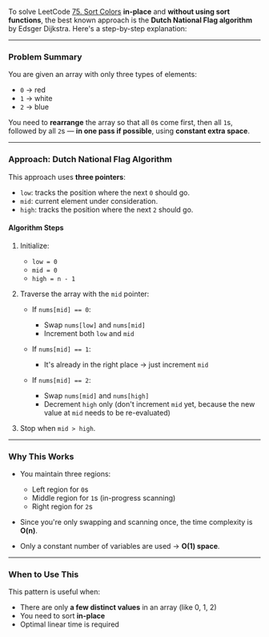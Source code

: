 To solve LeetCode [75. Sort Colors](https://leetcode.com/problems/sort-colors/) **in-place** and **without using sort functions**, the best known approach is the **Dutch National Flag algorithm** by Edsger Dijkstra. Here's a step-by-step explanation:

---

### **Problem Summary**

You are given an array with only three types of elements:

* `0` → red
* `1` → white
* `2` → blue

You need to **rearrange** the array so that all `0`s come first, then all `1`s, followed by all `2`s — **in one pass if possible**, using **constant extra space**.

---

### **Approach: Dutch National Flag Algorithm**

This approach uses **three pointers**:

* `low`: tracks the position where the next `0` should go.
* `mid`: current element under consideration.
* `high`: tracks the position where the next `2` should go.

#### **Algorithm Steps**

1. Initialize:

   * `low = 0`
   * `mid = 0`
   * `high = n - 1`

2. Traverse the array with the `mid` pointer:

   * If `nums[mid] == 0`:

     * Swap `nums[low]` and `nums[mid]`
     * Increment both `low` and `mid`
   * If `nums[mid] == 1`:

     * It's already in the right place → just increment `mid`
   * If `nums[mid] == 2`:

     * Swap `nums[mid]` and `nums[high]`
     * Decrement `high` only (don't increment `mid` yet, because the new value at `mid` needs to be re-evaluated)

3. Stop when `mid > high`.

---

### **Why This Works**

* You maintain three regions:

  * Left region for `0`s
  * Middle region for `1`s (in-progress scanning)
  * Right region for `2`s
* Since you're only swapping and scanning once, the time complexity is **O(n)**.
* Only a constant number of variables are used → **O(1) space**.

---

### **When to Use This**

This pattern is useful when:

* There are only **a few distinct values** in an array (like 0, 1, 2)
* You need to sort **in-place**
* Optimal linear time is required
